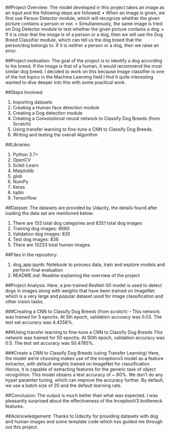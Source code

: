 ##Project Overview:
The model developed in this project takes an image as an input and the following steps are followed:
•	When an image is given, we first use Person Detector module, which will recognize whether the given picture contains a person or not.
•	Simultaneously, the same image is tried on Dog Detector module to test whether the given picture contains a dog.
•	If it is clear that the image is of a person or a dog, then we will use the Dog Breed Classifier module, which can tell us the dog breed that the person/dog belongs to. If it is neither a person or a dog, then we raise an error.

##Project motivation:
The goal of the project is to identify a dog according to his breed. If the image is that of a human, it would recommend the most similar dog breed. I decided to work on this because Image classifier is one of the hot topics in the Machine Learning field I find it quite interesting wanted to dive deeper into this with some practical work.

##Steps Involved:
1.	Importing datasets
2.	Creating a Human face detection module
3.	Creating a Dog detection module
4.	Creating a Convolutional neural network to Classify Dog Breeds (from Scratch)
5.	Using transfer learning to fine-tune a CNN to Classify Dog Breeds.
6.	Writing and testing the overall Algorithm

##Libraries:
1.	Python 3.7+
2.	OpenCV
3.	Scikit-Learn
4.	Matplotlib
5.	glob
6.	NumPy
7.	Keras
8.	tqdm
9.	Tensorflow

##Dataset:
The datasets are provided by Udacity, the details found after loading the data set are mentioned below:
1.	There are 133 total dog categories and 8351 total dog images
2.	Training dog images: 6680
3.	Validation dog images: 835
4.	Test dog images: 836
5.	There are 13233 total human images.

##Files in the repository:
1. dog_app.ipynb: Notebook to process data, train and explore models and perform final evaluation
2. README.md: Readme explaining the overview of the project


##Project Analysis:
Here, a pre-trained ResNet-50 model is used to detect dogs in images along with weights that have been trained on ImageNet which is a very large and popular dataset used for image classification and other vision tasks.

###Creating a CNN to Classify Dog Breeds (from scratch) –
This network was trained for 5 epochs. At 5th epoch, validation accuracy was 0.03. The test set accuracy was 4.4258%.

###Using transfer learning to fine-tune a CNN to Classify Dog Breeds
This network was trained for 50 epochs. At 50th epoch, validation accuracy was 0.5. The test set accuracy was 50.4785%.

 ###Create a CNN to Classify Dog Breeds (using Transfer Learning)
Here, the model we’re choosing makes use of the inceptionv3 model as a feature extractor, with default weights trained on ImageNet for classification. Hence, it is capable of extracting features for the generic task of object recognition.
This model obtains a test accuracy of ~ 80%. We don’t do any hyper paramter tuning, which can improve the accuracy further. By default, we use a batch size of 20 and the default learning rate.

##Conclusion:
The output is much better than what was expected. I was pleasantly surprised about the effectiveness of the InceptionV3 bottleneck features.

##Acknowledgement:
Thanks to Udacity for providing datasets with dog and human images and some template code which has guided me through out this project.
